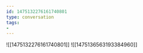 ```yaml
---
id: 1475132276161740801
type: conversation
tags:
- 
---
```

![[1475132276161740801]]
![[1475136563193384960]]

